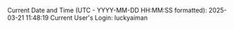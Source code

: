 Current Date and Time (UTC - YYYY-MM-DD HH:MM:SS formatted): 2025-03-21 11:48:19
Current User's Login: luckyaiman
